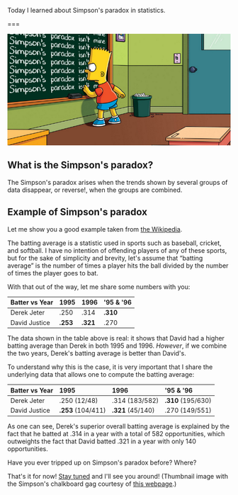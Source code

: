 Today I learned about Simpson's paradox in statistics.

===

![The Simpson's chalkboard gag with Bart Simpson writing “The Simpson's paradox isn't mine” repeatedly on a chalkboard.](thumbnail.webp "The Simpson's chalkboard gag reading “The Simpson's paradox isn't mine”.")


## What is the Simpson's paradox?

The Simpson's paradox arises when the trends shown by several groups of data disappear, or reverse!,
when the groups are combined.


## Example of Simpson's paradox

Let me show you a good example taken from [the Wikipedia][wiki-simpson-paradox-example].

The batting average is a statistic used in sports such as baseball, cricket, and softball.
I have no intention of offending players of any of these sports,
but for the sake of simplicity and brevity,
let's assume that “batting average” is the number of times a player hits the ball
divided by the number of times the player goes to bat.

With that out of the way, let me share some numbers with you:

| Batter vs Year | 1995 | 1996 | '95 & '96 |
| :- | :- | :- | :- |
| Derek Jeter | .250 | .314 | **.310** |
| David Justice | **.253** | **.321** | .270 |

The data shown in the table above is real:
it shows that David had a higher batting average than Derek in both 1995 and 1996.
_However_, if we combine the two years,
Derek's batting average is better than David's.

To understand why this is the case,
it is very important that I share the underlying data that allows one to compute the batting average:

| Batter vs Year | 1995 | 1996 | '95 & '96 |
| :- | :- | :- | :- |
| Derek Jeter | .250 (12/48) | .314 (183/582) | **.310** (195/630) |
| David Justice | **.253** (104/411) | **.321** (45/140) | .270 (149/551) |

As one can see,
Derek's superior overall batting average is explained by the fact that he batted at .314 in a year with a total of 582 opportunities,
which outweights the fact that David batted .321 in a year with only 140 opportunities.

Have you ever tripped up on Simpson's paradox before? Where?

That's it for now! [Stay tuned][subscribe] and I'll see you around!
(Thumbnail image with the Simpson's chalkboard gag courtesy of [this webpage][chalkboard-gag].)

[subscribe]: /subscribe

[chalkboard-gag]: https://www.ranzey.com/generators/bart/index.html
[wiki-simpson-paradox-example]: https://en.wikipedia.org/wiki/Simpson%27s_paradox#Batting_averages
